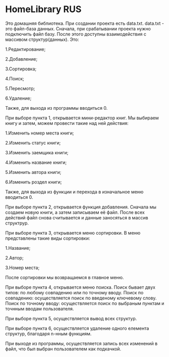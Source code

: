 # HomeLibrary RUS


Это домашняя библиотека. При создании проекта есть data.txt. 
data.txt - это файл-база данных.
Сначала, при срабатывании проекта нужно подключить файл базу.
После этого доступны взаимодействия с массивом структур(данных). 
Это:

1.Редактирование;

2.Добавление;

3.Сортировка;

4.Поиск;

5.Пересмотр;

6.Удаление;

Также, для выхода из программы вводиться 0.


При выборе пункта 1, открывается мини-редактор книг. 
Мы выбираем книгу и затем, можем провести такие над ней действия:

1.Изменить номер места книги;

2.Изменить статус книги;

3.Изменить заемщика книги;

4.Изменить название книги;

5.Изменить автора книги;

6.Изменить роздел книги;

Также, для выхода из функции и перехода в изначальное меню вводиться 0.


При выборе пункта 2, открывается функция добавления. 
Сначала мы создаем новую книги, а затем записываем её файл. 
После всех действий файл снова считывается и данные заносяться в массив структрур.


При выборе пункта 3, открывается меню сортировки. 
В меню представлены такие виды сортировки:

1.Название;

2.Автор;

3.Номер места;

После сортировки мы возвращаемся в главное меню.


При выборе пункта 4, открывается меню поиска. 
Поиск бывает двух типов: по любому совпадению или по точному вводу.
Поиск по совпадению: осуществляется поиск по введеному ключевому слову.
Поиск по точному вводу: осуществляется поиск по выбраным пунктам и точнным вводам пользователя.


При выборе пункта 5, осуществляется вывод всех структур.


При выборе пункта 6, осуществляется удаление одного елемента структур, благодаря n-нным функциям.


При выходе из программы,  осуществляется запись всех изменений в файл, что был выбран пользователем как подкачкой. 
